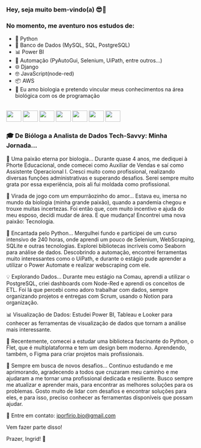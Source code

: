 ### Hey, seja muito bem-vindo(a) 😎🚀

### No momento, me aventuro nos estudos de:

- 🐍 Python
- 💾 Banco de Dados (MySQL, SQL, PostgreSQL)
- 📊 Power BI 
- 🤖 Automação (PyAutoGui, Selenium, UiPath, entre outros...)
- 🌐 Django
- 🤓 JavaScript(node-red)
- 📦 AWS
- 🧬 Eu amo biologia e pretendo vincular meus conhecimentos na área biológica com os de programação

<div style="display: inline_block"><br>
   <img src="https://cdn.jsdelivr.net/gh/devicons/devicon/icons/python/python-original.svg" /height="30" width="40">
   <img src="https://cdn.jsdelivr.net/gh/devicons/devicon/icons/mysql/mysql-plain.svg" /height="30" width="40">
   <img src="https://cdn.jsdelivr.net/gh/devicons/devicon/icons/sqlite/sqlite-original.svg" /height="30" width="40">
   <img src="https://cdn.jsdelivr.net/gh/devicons/devicon/icons/selenium/selenium-original.svg" /height="30" width="40">
   <img src="https://cdn.jsdelivr.net/gh/devicons/devicon/icons/django/django-plain.svg" / height="30" width="40">
   <img src="https://cdn.jsdelivr.net/gh/devicons/devicon/icons/anaconda/anaconda-original.svg" /height="30" width="40">
   <img src="https://cdn.jsdelivr.net/gh/devicons/devicon/icons/amazonwebservices/amazonwebservices-plain-wordmark.svg" / height="30" width="40">     
</div>

### 🎓 De Bióloga a Analista de Dados Tech-Savvy: Minha Jornada...

🌱 Uma paixão eterna por biologia... Durante quase 4 anos, me dediquei à Phorte Educacional, onde comecei como Auxiliar de Vendas e saí como Assistente Operacional I. Cresci muito como profissional, realizando diversas funções administrativas e superando desafios. Serei sempre muito grata por essa experiência, pois ali fui moldada como profissional.

🔄 Virada de jogo com um empurrãozinho do amor... Estava eu, imersa no mundo da biologia (minha grande paixão), quando a pandemia chegou e trouxe muitas incertezas. Foi então que, com muito incentivo e ajuda do meu esposo, decidi mudar de área. E que mudança! Encontrei uma nova paixão: Tecnologia.

🐍 Encantada pelo Python... Mergulhei fundo e participei de um curso intensivo de 240 horas, onde aprendi um pouco de Selenium, WebScraping, SQLite e outras tecnologias. Explorei bibliotecas incríveis como Seaborn para análise de dados. Descobrindo a automação, encontrei ferramentas muito interessantes como o UiPath, e durante o estágio pude aprender a utilizar o Power Automate e realizar webscraping com ele.

💡 Explorando Dados... Durante meu estágio na Comau, aprendi a utilizar o PostgreSQL, criei dashboards com Node-Red e aprendi os conceitos de ETL. Foi lá que percebi como adoro trabalhar com dados, sempre organizando projetos e entregas com Scrum, usando o Notion para organização.

📊 Visualização de Dados: Estudei Power BI, Tableau e Looker para conhecer as ferramentas de visualização de dados que tornam a análise mais interessante.

🐍 Recentemente, comecei a estudar uma biblioteca fascinante do Python, o Flet, que é multiplataforma e tem um design bem moderno. Aprendendo, também, o Figma para criar projetos mais profissionais.

🚀 Sempre em busca de novos desafios... Continuo estudando e me aprimorando, agradecendo a todos que cruzaram meu caminho e me ajudaram a me tornar uma profissional dedicada e resiliente. Busco sempre me atualizar e aprender mais, para encontrar as melhores soluções para os problemas. Gosto muito de lidar com desafios e encontrar soluções para eles, e para isso, preciso conhecer as ferramentas disponíveis que possam ajudar.

📧 Entre em contato: iporfirio.bio@gmail.com

Vem fazer parte disso!

Prazer, Ingrid! 🤩

